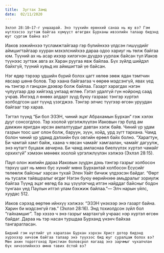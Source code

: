 ```yaml
---
title:  Зугтах Замд
date:  02/11/2020
---
```


`Эхлэл 28:10–17-г уншаарай. Энэ түүхийн ерөнхий санаа нь юу вэ? Гэм нүглээсээ зугтаж байгаа хүмүүст өгөгдөх Бурханы ивээлийн талаар бидэнд юуг сургаж байна вэ?`

Иаков ээжийнхээ тусламжтайгаар гэр бүлийнхээ үлдсэн гишүүдийг аймшигтайгаар хууран мэхэлснийхээ дараа одоо хариуг нь төлж байгаа юм. Түүний ах нь асар ихээр хилэгнэн дүүдээ уурлаж байсан тул Иаков түүнээс зугтаж авга ах Харан руугаа явж байлаа. Бүх зүйлд шийдэл байхгүй, түүний хувьд их аймшигтай үе байсан.

Нэг өдөр тэрээр үдшийн бүрий болох цагт хөлөө зөөж ядан тэмтчин явсаар шөнө болов. Тэр хаана байгаагаа ч өөрөө мэдсэнгүй, явах үед нь тэнгэр л ганцхан дээвэр болж байлаа. Газарт харагдах нэгэн чулуугаар дэр хийгээд унтаад өглөө. Гэтэл удалгүй гүн нойронд саад учрав. Ингээд л өнөөх алдарт зүүд буюу газраас тэнгэр хүртэл холбодгсон шат түүнд үзэгджээ. Тэнгэр элчис түүгээр өгсөн уруудан байгааг тэр харав.

Тэгтэл түүнд “Би бол ЭЗЭН, чиний эцэг Абрахамын Бурхан” гэж хэлэх дууг сонсогдлоо. Тэр хоолой үргэлжлүүлэн Иаковын гэр бүлд ам дамжин яригдан ирсэн амлалтуудыг давтан хэлж байв. Чиний үр удам газрын тоос шиг олон болж, баруун, зүүн, хойд, урд зүгт тархана. Чамд болон чиний үр удамд дэлхийн бүх овгийн ерөөл байх болно. “Харагтун, Би чамтай хамт байж, хаана ч явсан чамайг хамгаалан, чамайг дагуулж, энэ нутагт буцааж авчирна. Би чамд амласнаа биелүүлэх хүртэл чамайг орхихгүй” хэмээн мөнөөх хоолой үргэлжлүүлэн хэлжээ (Эхлэл 28:15).

Паул олон жилийн дараа Иаковын зүүдэн дэхь тэнгэр газрыг холбосон тэрхүү шат нь мөнх бус хүнийг мөнх Бурхантай холбосон Есүсийг төлөөлж байсныг харсан тухай Элен Уайт бичиж үлдээсэн байдаг. “Өөрт нь тусалж тайвшралыг өгдөг Нэгэн буюу өөрийнхөө амьдралыг зориулж байгаа Түүнд эцэг өвгөд ба эш үзүүлэгчид итгэн найддаг байсныг бодон тунгаах үед Паулын итгэл улам бэхжиж байлаа.”— Элч нарын үйлс, хуудас 512.

Иаков сэрээд өөртөө ийнхүү хэлжээ: “ЭЗЭН үнэхээр энэ газарт байна. Харин би мэдсэнгүй гэв.” (Эхлэл 28:16). Энд тохиолдсон зүйл бол “гайхамшиг”. Тэр хэзээ ч энэ газрыг мартахгүй учраас нэр хүртэл өгсөн байдаг. Дараа нь тэр насан туршдаа Бурханд үнэнч байхаа тангарагласан.

`Бидний гэм нүглийг үл харалзан Бурхан хэрхэн Христ дотор бидэнд хүрэхээр хичээж байгаа талаар энэ түүхээс бид юуг суралцаж болох вэ? Мөн ахин тодотгоход Христиан боловсрол яагаад энэ зарчмыг чухалчлан бүх хичээлийнхээ өмнө тавих ёстой вэ?`